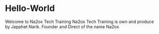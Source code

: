 # Hello-World
Welcome to Na2ox Tech Training
Na2ox Tech Training is own and produce by Japphet Narik. Founder and Direct of the name Na2ox
